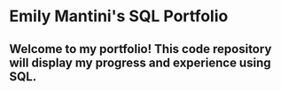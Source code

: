 # Emily Mantini's SQL Portfolio

## Welcome to my portfolio! This code repository will display my progress and experience using SQL. 
